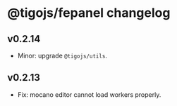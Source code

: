 # @tigojs/fepanel changelog

## v0.2.14

- Minor: upgrade `@tigojs/utils`.

## v0.2.13

- Fix: mocano editor cannot load workers properly.
